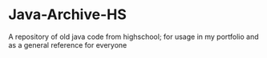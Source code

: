 # Java-Archive-HS
A repository of old java code from highschool; for usage in my portfolio and as a general reference for everyone
